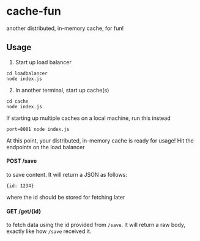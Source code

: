 # cache-fun
another distributed, in-memory cache, for fun!

## Usage
1. Start up load balancer
```
cd loadbalancer
node index.js
```

2. In another terminal, start up cache(s)
```
cd cache
node index.js
```
If starting up multiple caches on a local machine, run this instead
```
port=8081 node index.js
```

At this point, your distributed, in-memory cache is ready for usage!
Hit the endpoints on the load balancer
#### POST /save
to save content. It will return a JSON as follows:
```
{id: 1234}
```
where the id should be stored for fetching later

#### GET /get/{id}
to fetch data using the id provided from `/save`. It will return a raw body, exactly like how `/save` received it. 
